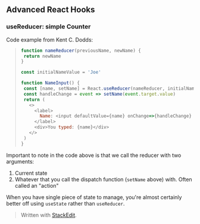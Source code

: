 ## Advanced React Hooks

### useReducer: simple Counter

Code example from Kent C. Dodds:
>```javascript
>function nameReducer(previousName, newName) {
>  return newName
>}
>
>const initialNameValue = 'Joe'
>
>function NameInput() {
>  const [name, setName] = React.useReducer(nameReducer, initialNameValue)
>  const handleChange = event => setName(event.target.value)
>  return (
>    <>
>      <label>
>        Name: <input defaultValue={name} onChange=>{handleChange} />
>      </label>
>      <div>You typed: {name}</div>
>    </>
>  )
>}
>```

Important to note in the code above is that we call the reducer with two arguments:
1. Current state
2. Whatever that you call the dispatch function (`setName` above) with. Often called an "action"

When you have single piece of state to manage, you're almost certainly better off using `useState` rather than `useReducer`.
> Written with [StackEdit](https://stackedit.io/).
<!--stackedit_data:
eyJoaXN0b3J5IjpbNTYyMzAxNzE1LC04NTgwMjc4NTldfQ==
-->